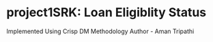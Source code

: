 # project1SRK: Loan Eligiblity Status
Implemented Using Crisp DM Methodology
Author - Aman Tripathi
